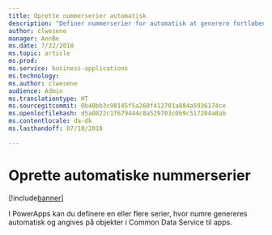 ```yaml
---
title: Oprette nummerserier automatisk
description: "Definer nummerserier for automatisk at generere fortløbende numre på poster i Common Data Service til apps."
author: clwesene
manager: AnnBe
ms.date: 7/22/2018
ms.topic: article
ms.prod: 
ms.service: business-applications
ms.technology: 
ms.author: clwesene
audience: Admin
ms.translationtype: HT
ms.sourcegitcommit: 0b40bb3c98145f5a260f412701a884a5936174ce
ms.openlocfilehash: d5a0822c1f679444c8a529703c0b9c517204a8ab
ms.contentlocale: da-dk
ms.lasthandoff: 07/18/2018

---
```

# <a name="create-automatic-number-sequences"></a>Oprette automatiske nummerserier


[!include[banner](../../includes/banner.md)]

I PowerApps kan du definere en eller flere serier, hvor numre genereres automatisk og angives på objekter i Common Data Service til apps.


